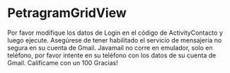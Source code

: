 # PetragramGridView
Por favor modifique los datos de Login en el código de ActivityContacto y luego ejecute.
Asegúrese de tener habilitado el servicio de mensajería no segura en su cuenta de Gmail. 
Javamail no corre en emulador, solo en teléfono, por favor intente en su teléfono con los datos de su cuenta de Gmail.
Califícame con un 100
Gracias!
